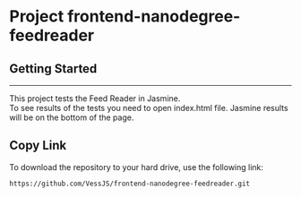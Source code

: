 # Project frontend-nanodegree-feedreader 

## Getting Started
___

This project tests the Feed Reader in Jasmine.<br>
To see results of the tests you need to open index.html file. Jasmine results will be on the bottom of the page.

## Copy Link
To download the repository to your hard drive, use the following link:
```
https://github.com/VessJS/frontend-nanodegree-feedreader.git